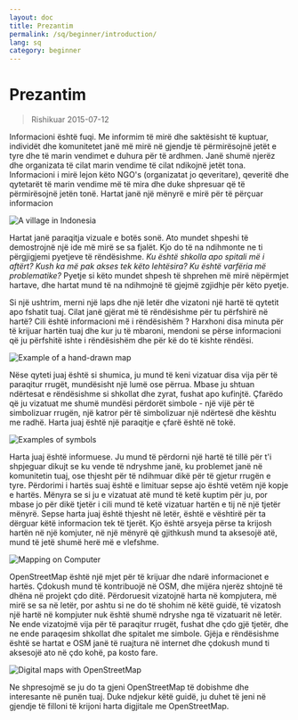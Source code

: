 ```yaml
---
layout: doc
title: Prezantim
permalink: /sq/beginner/introduction/
lang: sq
category: beginner
---
```


Prezantim
============

> Rishikuar 2015-07-12  

Informacioni është fuqi. Me informim të mirë dhe saktësisht të kuptuar, individët dhe komunitetet janë më mirë në gjendje të përmirësojnë jetët e tyre dhe të marin vendimet e duhura për të ardhmen. Janë shumë njerëz dhe organizata të cilat marin vendime të cilat ndikojnë jetët tona. Informacioni i mirë lejon këto NGO's (organizatat jo qeveritare), qeveritë dhe qytetarët të marin vendime më të mira dhe duke shpresuar që të përmirësojnë jetën tonë. Hartat janë një mënyrë e mirë për të përçuar informacion 

![A village in Indonesia][]

Hartat janë paraqitja vizuale e botës sonë. Ato mundet shpeshi të demostrojnë një ide më mirë se sa fjalët. Kjo do të na ndihmonte ne ti përgjigjemi pyetjeve të rëndësishme. *Ku është shkolla apo spitali më i aftërt? Kush ka më pak akses tek këto lehtësira? Ku është varfëria më problematike?* Pyetje si këto mundet shpesh të shprehen më mirë nëpërmjet hartave, dhe hartat mund të na ndihmojnë të gjejmë zgjidhje për këto pyetje. 

Si një ushtrim, merni një laps dhe një letër dhe vizatoni një hartë të qytetit apo fshatit tuaj. Cilat janë gjërat më të rëndësishme për tu përfshirë në hartë? Cili është informacioni më i rëndësishëm ? Harxhoni disa minuta për të krijuar hartën tuaj dhe kur ju të mbaroni, mendoni se përse informacioni që ju përfshitë ishte i rëndësishëm dhe për kë do të kishte rëndësi.

![Example of a hand-drawn map][]

Nëse qyteti juaj është si shumica, ju mund të keni vizatuar disa vija për të paraqitur rrugët, mundësisht një lumë ose përrua. Mbase ju shtuan ndërtesat e rëndësishme si shkollat dhe zyrat, fushat apo kufinjtë. Çfarëdo që ju vizatuat me shumë mundësi përdorët simbole - një vijë për të simbolizuar rrugën, një katror për të simbolizuar një ndërtesë dhe kështu me radhë. Harta juaj është një paraqitje e çfarë është në tokë.

![Examples of symbols][]

Harta juaj është informuese. Ju mund të përdorni një hartë të tillë për t'i shpjeguar dikujt se ku vende të ndryshme janë, ku problemet janë në komunitetin tuaj, ose thjesht për të ndihmuar dikë për të gjetur rrugën e tyre. Përdorimi i hartës suaj është e limituar sepse ajo është vetëm një kopje e hartës. Mënyra se si ju e vizatuat atë mund të ketë kuptim për ju, por mbase jo për dikë tjetër i cili mund të ketë vizatuar hartën e tij në një tjetër mënyrë. Sepse harta juaj është thjesht në letër, është e vështirë për ta dërguar këtë informacion tek të tjerët. Kjo është arsyeja përse ta krijosh hartën në një komjuter, në një mënyrë që gjithkush mund ta aksesojë atë, mund të jetë shumë herë më e vlefshme. 

![Mapping on Computer][]

OpenStreetMap është një mjet për të krijuar dhe ndarë informacionet e hartës. Çdokush mund të kontribuojë në OSM, dhe mijëra njerëz shtojnë të dhëna në projekt çdo ditë. Përdoruesit vizatojnë harta në kompjutera, më mirë se sa në letër, por ashtu si ne do të shohim në këtë guidë, të vizatosh një hartë në kompjuter nuk është shumë ndryshe nga të vizatuarit në letër. Ne ende vizatojmë vija për të paraqitur rrugët, fushat dhe çdo gjë tjetër, dhe ne ende paraqesim shkollat dhe spitalet me simbole. Gjëja e rëndësishme është se hartat e OSM janë të ruajtura në internet dhe çdokush mund ti aksesojë ato në çdo kohë, pa kosto fare.

![Digital maps with OpenStreetMap][]

Ne shpresojmë se ju do ta gjeni OpenStreetMap të dobishme dhe interesante në punën tuaj. Duke ndjekur këtë guidë, ju duhet të jeni në gjendje të filloni të krijoni harta digjitale me OpenStreetMap.


[A village in Indonesia]: /images/beginner/village-in-indonesia.png
[Example of a hand-drawn map]: /images/beginner/hand-drawn-map.png
[Examples of symbols]: /images/beginner/examples-of-symbols.png
[Mapping on Computer]: /images/beginner/mapping-on-computer.png
[Digital maps with OpenStreetMap]: /images/beginner/digital-maps-with-osm.png